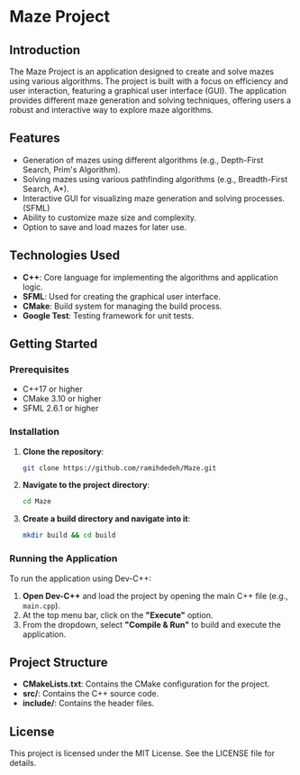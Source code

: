 # Maze Project

## Introduction

The Maze Project is an application designed to create and solve mazes using various algorithms. The project is built with a focus on efficiency and user interaction, featuring a graphical user interface (GUI). The application provides different maze generation and solving techniques, offering users a robust and interactive way to explore maze algorithms.

## Features

- Generation of mazes using different algorithms (e.g., Depth-First Search, Prim's Algorithm).
- Solving mazes using various pathfinding algorithms (e.g., Breadth-First Search, A*).
- Interactive GUI for visualizing maze generation and solving processes.(SFML)
- Ability to customize maze size and complexity.
- Option to save and load mazes for later use.

## Technologies Used

- **C++**: Core language for implementing the algorithms and application logic.
- **SFML**: Used for creating the graphical user interface.
- **CMake**: Build system for managing the build process.
- **Google Test**: Testing framework for unit tests.

## Getting Started

### Prerequisites
- C++17 or higher
- CMake 3.10 or higher
- SFML 2.6.1 or higher

### Installation

1. **Clone the repository**:
   ```bash
   git clone https://github.com/ramihdedeh/Maze.git
   ```

2. **Navigate to the project directory**:
   ```bash
   cd Maze
   ```

3. **Create a build directory and navigate into it**:
   ```bash
   mkdir build && cd build
   ```

### Running the Application

To run the application using Dev-C++:

1. **Open Dev-C++** and load the project by opening the main C++ file (e.g., `main.cpp`).
2. At the top menu bar, click on the **"Execute"** option.
3. From the dropdown, select **"Compile & Run"** to build and execute the application.



## Project Structure

- **CMakeLists.txt**: Contains the CMake configuration for the project.
- **src/**: Contains the C++ source code.
- **include/**: Contains the header files.


## License
This project is licensed under the MIT License. See the LICENSE file for details.

